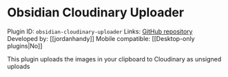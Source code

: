 # Obsidian Cloudinary Uploader

Plugin ID: `obsidian-cloudinary-uploader`
Links: [GitHub repository](https://github.com/jordanhandy/obsidian-cloudinary-uploader)
Developed by: [[jordanhandy]]
Mobile compatible: [[Desktop-only plugins|No]]

This plugin uploads the images in your clipboard to Cloudinary as unsigned uploads

